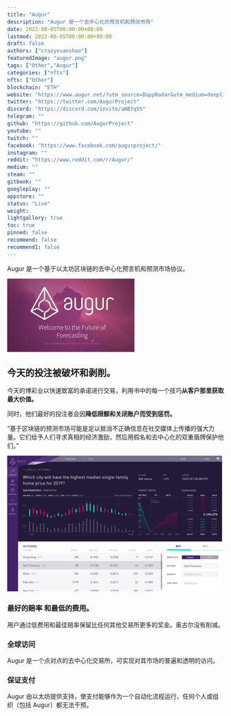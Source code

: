 ```yaml
---
title: "Augur"
description: "Augur 是一个去中心化的预言机和预测市场"
date: 2022-08-05T00:00:00+08:00
lastmod: 2022-08-05T00:00:00+08:00
draft: false
authors: ["crazyxuanshao"]
featuredImage: "augur.png"
tags: ["Other","Augur"]
categories: ["nfts"]
nfts: ["Other"]
blockchain: "ETH"
website: "https://www.augur.net/?utm_source=DappRadar&utm_medium=deeplink&utm_campaign=visit-website"
twitter: "https://twitter.com/AugurProject"
discord: "https://discord.com/invite/aNBTq55"
telegram: ""
github: "https://github.com/AugurProject"
youtube: ""
twitch: ""
facebook: "https://www.facebook.com/augurproject/"
instagram: ""
reddit: "https://www.reddit.com/r/Augur/"
medium: ""
steam: ""
gitbook: ""
googleplay: ""
appstore: ""
status: "Live"
weight: 
lightgallery: true
toc: true
pinned: false
recommend: false
recommend1: false
---
```

Augur 是一个基于以太坊区块链的去中心化预言机和预测市场协议。

![ccc](ccc.png)

## 今天的投注被破坏和剥削。

今天的博彩业以快速致富的承诺进行交易，利用书中的每一个技巧**从客户那里获取最大价值。**

同时，他们最好的投注者会因**降低限额和关闭账户而受到惩罚。**

“基于区块链的预测市场可能是足以抵消不正确信息在社交媒体上传播的强大力量。它们给予人们寻求真相的经济激励，然后用假名和去中心化的双重盾牌保护他们。”

![xxx](xxx.png)



### 最好的赔率 和最低的费用。

用户通过低费用和最佳赔率保留比任何其他交易所更多的奖金。奥古尔没有削减。

### 全球访问

Augur 是一个点对点的去中心化交易所，可实现对其市场的普遍和透明的访问。

### 保证支付

Augur 由以太坊提供支持，使支付能够作为一个自动化流程运行，任何个人或组织（包括 Augur）都无法干预。

